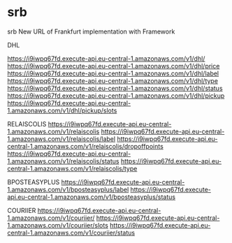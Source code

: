# srb
srb
New URL of Frankfurt implementation with Framework


DHL

https://i9iwpq67fd.execute-api.eu-central-1.amazonaws.com/v1/dhl/
https://i9iwpq67fd.execute-api.eu-central-1.amazonaws.com/v1/dhl/price
https://i9iwpq67fd.execute-api.eu-central-1.amazonaws.com/v1/dhl/label
https://i9iwpq67fd.execute-api.eu-central-1.amazonaws.com/v1/dhl/type
https://i9iwpq67fd.execute-api.eu-central-1.amazonaws.com/v1/dhl/status
https://i9iwpq67fd.execute-api.eu-central-1.amazonaws.com/v1/dhl/pickup
https://i9iwpq67fd.execute-api.eu-central-1.amazonaws.com/v1/dhl/pickup/slots


RELAISCOLIS
https://i9iwpq67fd.execute-api.eu-central-1.amazonaws.com/v1/relaiscolis
https://i9iwpq67fd.execute-api.eu-central-1.amazonaws.com/v1/relaiscolis/label
https://i9iwpq67fd.execute-api.eu-central-1.amazonaws.com/v1/relaiscolis/dropoffpoints 
https://i9iwpq67fd.execute-api.eu-central-1.amazonaws.com/v1/relaiscolis/status
https://i9iwpq67fd.execute-api.eu-central-1.amazonaws.com/v1/relaiscolis/type

BPOSTEASYPLUS
https://i9iwpq67fd.execute-api.eu-central-1.amazonaws.com/v1/bposteasyplus/label
https://i9iwpq67fd.execute-api.eu-central-1.amazonaws.com/v1/bposteasyplus/status

COURIIER
https://i9iwpq67fd.execute-api.eu-central-1.amazonaws.com/v1/couriier/
https://i9iwpq67fd.execute-api.eu-central-1.amazonaws.com/v1/couriier/slots
https://i9iwpq67fd.execute-api.eu-central-1.amazonaws.com/v1/couriier/status
